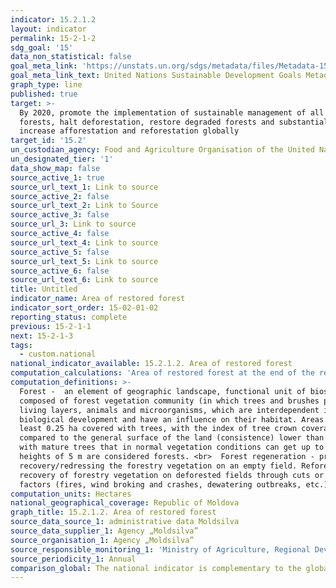 ```yaml
---
indicator: 15.2.1.2
layout: indicator
permalink: 15-2-1-2
sdg_goal: '15'
data_non_statistical: false
goal_meta_link: 'https://unstats.un.org/sdgs/metadata/files/Metadata-15-02-01.pdf '
goal_meta_link_text: United Nations Sustainable Development Goals Metadata (PDF 756 KB)
graph_type: line
published: true
target: >-
  By 2020, promote the implementation of sustainable management of all types of
  forests, halt deforestation, restore degraded forests and substantially
  increase afforestation and reforestation globally
target_id: '15.2'
un_custodian_agency: Food and Agriculture Organisation of the United Nations (FAO)
un_designated_tier: '1'
data_show_map: false
source_active_1: true
source_url_text_1: Link to source
source_active_2: false
source_url_text_2: Link to Source
source_active_3: false
source_url_3: Link to source
source_active_4: false
source_url_text_4: Link to source
source_active_5: false
source_url_text_5: Link to source
source_active_6: false
source_url_text_6: Link to source
title: Untitled
indicator_name: Area of restored forest
indicator_sort_order: 15-02-01-02
reporting_status: complete
previous: 15-2-1-1
next: 15-2-1-3
tags:
  - custom.national
national_indicator_available: 15.2.1.2. Area of restored forest
computation_calculations: 'Area of restored forest at the end of the reporting year, ha'
computation_definitions: >-
  Forest -  an element of geographic landscape, functional unit of biosphere,
  composed of forest vegetation community (in which trees and brushes prevail),
  living layers, animals and microorganisms, which are interdependent in their
  biological development and have an influence on their habitat. Areas of at
  least 0.25 ha covered with trees, with the index of tree crown coverage as
  compared to the general surface of the land (consistence) lower than 30%, and
  with mature trees that in normal vegetation conditions can get up to minimum
  heights of 5 m are considered forests. <br>  Forest regeneration - process of
  recovery/redressing the forestry vegetation on an empty field. Reforestation -
  recovery of forestry vegetation on deforested fields through cuts or other
  factors (fires, wind broking and crashes, dewatering outbreaks, etc.).
computation_units: Hectares
national_geographical_coverage: Republic of Moldova
graph_title: 15.2.1.2. Area of restored forest
source_data_source_1: administrative data Moldsilva
source_data_supplier_1: Agency „Moldsilva”
source_organisation_1: Agency „Moldsilva”
source_responsible_monitoring_1: 'Ministry of Agriculture, Regional Development and Environment'
source_periodicity_1: Annual
comparison_global: The national indicator is complementary to the global one
---
```

